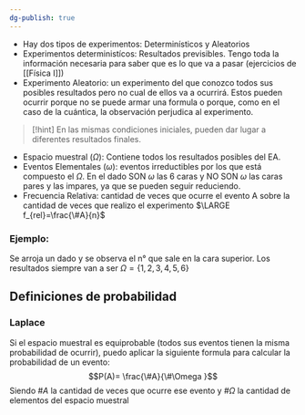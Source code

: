 ```yaml
---
dg-publish: true
---
```

- Hay dos tipos de experimentos: Determinísticos y Aleatorios
- Experimentos deterministícos: Resultados previsibles. Tengo toda la información necesaria para saber que es lo que va a pasar (ejercicios de [[Física I]])
- Experimento Aleatorio: un experimento del que conozco todos sus posibles resultados pero no cual de ellos va a ocurrirá. Estos pueden ocurrir porque no se puede armar una formula o porque, como en el caso de la cuántica, la observación perjudica al experimento.
>[!hint] En las mismas condiciones iniciales, pueden dar lugar a diferentes resultados finales.
- Espacio muestral ($\Omega$): Contiene todos los resultados posibles del EA.
- Eventos Elementales ($\omega$): eventos irreductibles por los que está compuesto el $\Omega$. En el dado SON $\omega$ las 6 caras y NO SON $\omega$ las caras pares y las impares, ya que se pueden seguir reduciendo.
- Frecuencia Relativa: cantidad de veces que ocurre el evento A sobre la cantidad de veces que realizo el experimento $\LARGE f_{rel}=\frac{\#A}{n}$

### Ejemplo: 
Se arroja un dado y se observa el n° que sale en la cara superior. Los resultados siempre van a ser $\Omega= \{1, 2 , 3, 4, 5, 6\}$

## Definiciones de probabilidad
### Laplace
Si el espacio muestral es equiprobable (todos sus eventos tienen la misma probabilidad de ocurrir), puedo aplicar la siguiente formula para calcular la probabilidad de un evento:
$$P(A)= \frac{\#A}{\#\Omega
}$$
Siendo $\#A$ la cantidad de veces que ocurre ese evento y $\# \Omega$ la cantidad de elementos del espacio muestral